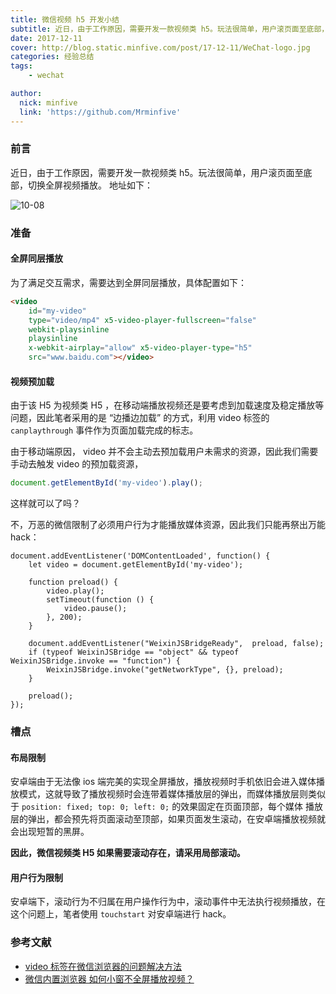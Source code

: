 ```yaml
---
title: 微信视频 h5 开发小结
subtitle: 近日，由于工作原因，需要开发一款视频类 h5。玩法很简单，用户滚页面至底部，切换全屏视频播放。
date: 2017-12-11
cover: http://blog.static.minfive.com/post/17-12-11/WeChat-logo.jpg
categories: 经验总结
tags:
    - wechat

author:
  nick: minfive
  link: 'https://github.com/Mrminfive'
---
```


### 前言

近日，由于工作原因，需要开发一款视频类 h5。玩法很简单，用户滚页面至底部，切换全屏视频播放。
地址如下：

![10-08][vip10-08]


### 准备

#### 全屏同层播放

为了满足交互需求，需要达到全屏同层播放，具体配置如下：

``` html
<video
    id="my-video" 
    type="video/mp4" x5-video-player-fullscreen="false"
    webkit-playsinline
    playsinline
    x-webkit-airplay="allow" x5-video-player-type="h5"
    src="www.baidu.com"></video>
```

#### 视频预加载

由于该 H5 为视频类 H5 ，在移动端播放视频还是要考虑到加载速度及稳定播放等问题，因此笔者采用的是 “边播边加载” 的方式，利用 video 标签的 `canplaythrough` 事件作为页面加载完成的标志。

由于移动端原因， video 并不会主动去预加载用户未需求的资源，因此我们需要手动去触发 video 的预加载资源，

``` js
document.getElementById('my-video').play();
```

这样就可以了吗？

不，万恶的微信限制了必须用户行为才能播放媒体资源，因此我们只能再祭出万能 hack：

```
document.addEventListener('DOMContentLoaded', function() {
    let video = document.getElementById('my-video');

    function preload() {
        video.play();
        setTimeout(function () {
            video.pause();
        }, 200);
    }
    
    document.addEventListener("WeixinJSBridgeReady",  preload, false);
    if (typeof WeixinJSBridge == "object" && typeof WeixinJSBridge.invoke == "function") {
        WeixinJSBridge.invoke("getNetworkType", {}, preload);
    }
    
    preload(); 
});
```

### 槽点

#### 布局限制

安卓端由于无法像 ios 端完美的实现全屏播放，播放视频时手机依旧会进入媒体播放模式，这就导致了播放视频时会连带着媒体播放层的弹出，而媒体播放层则类似于 `position: fixed; top: 0; left: 0;` 的效果固定在页面顶部，每个媒体
播放层的弹出，都会预先将页面滚动至顶部，如果页面发生滚动，在安卓端播放视频就会出现短暂的黑屏。

**因此，微信视频类 H5 如果需要滚动存在，请采用局部滚动。**

#### 用户行为限制

安卓端下，滚动行为不归属在用户操作行为中，滚动事件中无法执行视频播放，在这个问题上，笔者使用 `touchstart` 对安卓端进行 hack。

### 参考文献

* [video 标签在微信浏览器的问题解决方法][video 标签在微信浏览器的问题解决方法]
* [微信内置浏览器 如何小窗不全屏播放视频？][微信内置浏览器 如何小窗不全屏播放视频？]


[vip10-08]: http://blog.static.minfive.com/post/17-12-11/0c05c64de7df694e1b4fa5ea99f3ddb8.png
[video 标签在微信浏览器的问题解决方法]: http://www.cnblogs.com/baiyygynui/p/6323565.html
[微信内置浏览器 如何小窗不全屏播放视频？]: https://www.zhihu.com/question/36423771